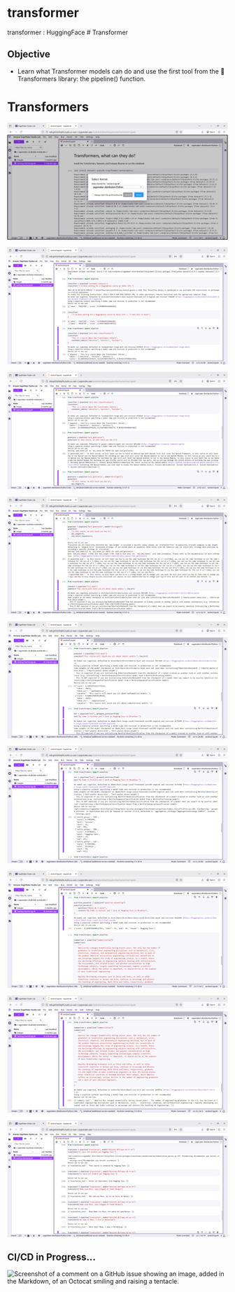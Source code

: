 # transformer
transformer : HuggingFace # Transformer

## Objective
- Learn what Transformer models can do and use the first tool from the 🤗 Transformers library: the pipeline() function.


# Transformers

![transformer001.png](./media/transformer001.png)

![transformer002.png](./media/transformer002.png)

![transformer003.png](./media/transformer003.png)

![transformer004.png](./media/transformer004.png)

![transformer005.png](./media/transformer005.png)

![transformer006.png](./media/transformer006.png)

![transformer007.png](./media/transformer007.png)

![transformer008.png](./media/transformer008.png)

![transformer009.png](./media/transformer009.png)


## CI/CD in Progress...
![Screenshot of a comment on a GitHub issue showing an image, added in the Markdown, of an Octocat smiling and raising a tentacle.](https://myoctocat.com/assets/images/base-octocat.svg)

